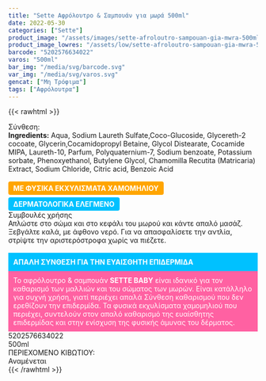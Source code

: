 ```yaml
---
title: "Sette Αφρόλουτρο & Σαμπουάν για μωρά 500ml"
date: 2022-05-30
categories: ["Sette"]
product_image: "/assets/images/sette-afroloutro-sampouan-gia-mwra-500ml.jpg"
product_image_lowres: "/assets/low/sette-afroloutro-sampouan-gia-mwra-500ml.jpg"
barcode: "5202576634022"
varos: "500ml"
bar_img: "/media/svg/barcode.svg"
var_img: "/media/svg/varos.svg"
gencat: ["Μη Τρόφιμα"]
tags: ["Αφρόλουτρα"]
---
```

{{< rawhtml >}}

<div class="product"><div id="sistatika">Σύνθεση:</div><div class="alltext"><b>Ingredients:</b> Aqua, Sodium Laureth Sulfate,Coco-Glucoside, Glycereth-2 cocoate, Glycerin,Cocamidopropyl Betaine, Glycol Distearate, Cocamide MIPA, Laureth-10, Parfum, Polyquaternium-7, Sodium benzoate, Potassium sorbate, Phenoxyethanol, Butylene Glycol, Chamomilla Recutita (Matricaria) Extract, Sodium Chloride, Citric acid, Benzoic Acid<br><br><b style="border-radius:4px; background:orange;color:#fff;display:-webkit-inline-box;margin:0 10px 5px 0px;padding:5px 10px">ΜΕ ΦΥΣΙΚΑ ΕΚΧΥΛΙΣΜΑΤΑ ΧΑΜΟΜΗΛΙΟΥ </b><b style="border-radius:4px; background:#00c1ff;color:#fff;display:-webkit-inline-box;padding:5px 10px">ΔΕΡΜΑΤΟΛΟΓΙΚΑ ΕΛΕΓΜΕΝΟ</b></div><div id="loipa">Συμβουλές χρήσης</div><div class="alltext">Απλώστε στο σώμα και στο κεφάλι του μωρού και κάντε απαλό μασάζ. Ξεβγάλτε καλά, με άφθονο νερό. Για να απασφαλίσετε την αντλία, στρίψτε την αριστερόστροφα χωρίς να πιέζετε.<br><br><div style="background:#00c1ff;color:#fff;margin:0;padding:10px"><b>ΑΠΑΛΗ ΣΥΝΘΕΣΗ ΓΙΑ ΤΗΝ ΕΥΑΙΣΘΗΤΗ ΕΠΙΔΕΡΜΙΔΑ</b></div><div style="background:#ff61a2;margin:0;padding:10px"><span style="color:#fff">Το αφρόλουτρο &amp; σαμπουάν <b>SETTE BABY</b> είναι ιδανικό για τον καθαρισμό των μαλλιών και του σώματος των μωρών. Είναι κατάλληλο για συχνή χρήση, γιατί περιέχει απαλά Σύνθεση καθαρισμού που δεν ερεθίζουν την επιδερμίδα. Τα φυσικά εκχυλίσματα χαμομηλιού που περιέχει, συντελούν στον απαλό καθαρισμό της ευαίσθητης επιδερμίδας και στην ενίσχυση της φυσικής άμυνας του δέρματος.</span></div></div><div id="barcode"><div id="barimage1"></div><span id="bartext">5202576634022</span></div><div id="varos"><div id="varosimage1"></div><span id="varostext">500ml</span></div><div id="kivotio">ΠΕΡΙΕΧΟΜΕΝΟ ΚΙΒΩΤΙΟΥ:<br>Αναμένεται</div>

<div class="pimg"></div></div>
{{< /rawhtml >}}


